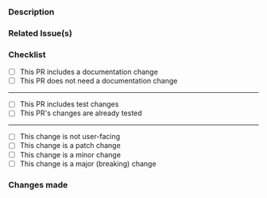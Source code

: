 <!--
Please make sure the PR title concisely summarizes your change.
-->

### Description

<!--
A short and simple description of what this PR aims to accomplish.
-->

### Related Issue(s)

<!--
A List of Issues this PR aims to fix or is related to.
-->

### Checklist

- [ ] This PR includes a documentation change
- [ ] This PR does not need a documentation change
---
- [ ] This PR includes test changes
- [ ] This PR's changes are already tested
---
- [ ] This change is not user-facing
- [ ] This change is a patch change
- [ ] This change is a minor change
- [ ] This change is a major (breaking) change

### Changes made

<!--
A list of changes within this PR
  - Change component A
  - Update dependency B
  - Fix function C
  - Remove deprecated function D
-->
